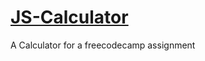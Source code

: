 # [JS-Calculator](https://xahooligan.github.io/JS-Calculator/)
A Calculator for a freecodecamp assignment
